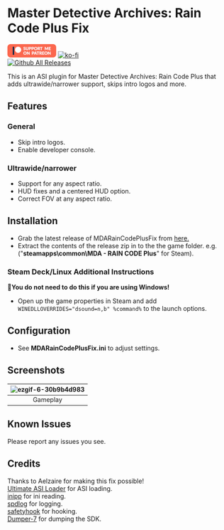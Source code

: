 # Master Detective Archives: Rain Code Plus Fix
[![Patreon-Button](https://raw.githubusercontent.com/Lyall/MDARainCodePlusFix/refs/heads/master/.github/Patreon-Button.png)](https://www.patreon.com/Wintermance) [![ko-fi](https://ko-fi.com/img/githubbutton_sm.svg)](https://ko-fi.com/W7W01UAI9)<br />
[![Github All Releases](https://img.shields.io/github/downloads/Lyall/MDARainCodePlusFix/total.svg)](https://github.com/Lyall/MDARainCodePlusFix/releases)

This is an ASI plugin for Master Detective Archives: Rain Code Plus that adds ultrawide/narrower support, skips intro logos and more.

## Features
### General
- Skip intro logos.
- Enable developer console.

### Ultrawide/narrower
- Support for any aspect ratio.
- HUD fixes and a centered HUD option.
- Correct FOV at any aspect ratio.

## Installation
- Grab the latest release of MDARainCodePlusFix from [here.](https://github.com/Lyall/MDARainCodePlusFix/releases)
- Extract the contents of the release zip in to the the game folder.
e.g. ("**steamapps\common\MDA - RAIN CODE Plus**" for Steam).

### Steam Deck/Linux Additional Instructions
🚩**You do not need to do this if you are using Windows!**
- Open up the game properties in Steam and add `WINEDLLOVERRIDES="dsound=n,b" %command%` to the launch options.

## Configuration
- See **MDARainCodePlusFix.ini** to adjust settings.

## Screenshots

| ![ezgif-6-30b9b4d983](https://github.com/user-attachments/assets/1f1dea0b-6888-4ab8-8984-a6a969db46db) |
|:--------------------------:|
| Gameplay |

## Known Issues
Please report any issues you see.

## Credits
Thanks to Aelzaire for making this fix possible! <br />
[Ultimate ASI Loader](https://github.com/ThirteenAG/Ultimate-ASI-Loader) for ASI loading. <br />
[inipp](https://github.com/mcmtroffaes/inipp) for ini reading. <br />
[spdlog](https://github.com/gabime/spdlog) for logging. <br />
[safetyhook](https://github.com/cursey/safetyhook) for hooking.<br />
[Dumper-7](https://github.com/Encryqed/Dumper-7) for dumping the SDK.
